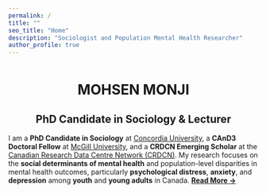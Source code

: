 ```yaml
---
permalink: /
title: ""
seo_title: "Home"
description: "Sociologist and Population Mental Health Researcher"
author_profile: true
---
```



<div style="text-align: center; margin-top: 50px;">
  <h1>MOHSEN MONJI</h1>
  <h2>PhD Candidate in Sociology & Lecturer</h2>
</div>


I am a **PhD Candidate in Sociology** at [Concordia University](https://www.concordia.ca/artsci/sociology-anthropology.html), a **CAnD3 Doctoral Fellow** at [McGill University](https://www.mcgill.ca/cand3/our-people/fellows-2024-25), and a **CRDCN Emerging Scholar** at the [Canadian Research Data Centre Network (CRDCN)](https://crdcn.ca). My research focuses on the **social determinants of mental health** and population-level disparities in mental health outcomes, particularly **psychological distress**, **anxiety**, and **depression** among **youth** and **young adults** in Canada. __[Read More →](/about-me/)__

